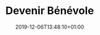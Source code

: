 ---
title: Devenir Bénévole
date: 2019-12-06T13:48:10+01:00
layout: benevole
menu:
  main:
    name: Devenir Bénévole
    parent: particulier
    weight: 3
illu: img/page-benevole/illu-benevole.svg
intro:
  first: "Sandrine au volant, Clothilde faisant des inventaires, Henri au contact des associations bénéficiaires de nos dons, nos bénévoles nous épaulent et nous permettent de #changerlesregles au quotidien ! Véritables piliers de l’association, nos activités quotidiennes et notre rayonnement ne pourraient pas se faire sans elleux. Que ce soit de quelques heures à quelques jours par mois, toute l’aide qu’on peut avoir est précieuse !" 
logistique:
  title: Aider à la logistique
  text: "Vous vivez à Paris, Lyon, Strasbourg, Marseille, Toulouse, Nantes, Mayotte  Vous avez un permis de conduire (voire un véhicule) ? Une après-midi de libre régulièrement ? Vous pouvez nous aider en redistribuant les protections collectées à des associations partenaires.<br/>
  Vous êtes intéressé·es ? Écrivez-nous à <span class='font-semibold'>contact@regleselementaires.com</span>"
sensibilisation:
  title: Aider à la sensibilisation
  text: "Vous avez l’art de rendre accessibles des sujets compliqués ? Vous êtes capable de parler des règles en toutes circonstances ? Vous fact-checkez, plutôt deux fois qu’une ?<br/>Règles Élémentaires attend vos propositions à <span class='font-semibold'>contact@regleselementaires.com</span>"
autre:
  title: Aider lors d’actions ponctuelles
  text: "La lutte contre la précarité menstruelle est une cause qui vous tient à cœur ? Vous n’avez pas beaucoup de temps, mais de la motivation à revendre ? Écrivez-nous à… on vous proposera des actions ponctuelles, comme de participer aux collectes nationales et autres événements d’envergure.<br/>Vous êtes intéressé·es ? Écrivez-nous à <span class='font-semibold'>contact@regleselementaires.com</span>"
---
